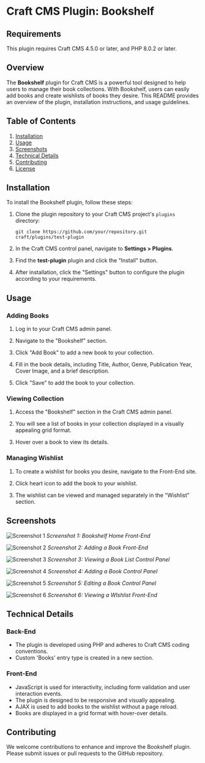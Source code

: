 # Craft CMS Plugin: Bookshelf

## Requirements

This plugin requires Craft CMS 4.5.0 or later, and PHP 8.0.2 or later.


## Overview

The **Bookshelf** plugin for Craft CMS is a powerful tool designed to help users to manage their book collections. With Bookshelf, users can easily add books and create wishlists of books they desire. This README provides an overview of the plugin, installation instructions, and usage guidelines.

## Table of Contents

1. [Installation](#installation)
2. [Usage](#usage)
3. [Screenshots](#screenshots)
4. [Technical Details](#technical-details)
5. [Contributing](#contributing)
6. [License](#license)

## Installation

To install the Bookshelf plugin, follow these steps:

1. Clone the plugin repository to your Craft CMS project's `plugins` directory:
   ```
   git clone https://github.com/your/repository.git craft/plugins/test-plugin
   ```

2. In the Craft CMS control panel, navigate to **Settings > Plugins**.

3. Find the **test-plugin** plugin and click the "Install" button.

4. After installation, click the "Settings" button to configure the plugin according to your requirements.

## Usage

### Adding Books

1. Log in to your Craft CMS admin panel.

2. Navigate to the "Bookshelf" section.

3. Click "Add Book" to add a new book to your collection.

4. Fill in the book details, including Title, Author, Genre, Publication Year, Cover Image, and a brief description.

5. Click "Save" to add the book to your collection.

### Viewing Collection

1. Access the "Bookshelf" section in the Craft CMS admin panel.

2. You will see a list of books in your collection displayed in a visually appealing grid format.

3. Hover over a book to view its details.


### Managing Wishlist

1. To create a wishlist for books you desire, navigate to the Front-End site.

2. Click heart icon to add the book to your wishlist.

3. The wishlist can be viewed and managed separately in the "Wishlist" section.

## Screenshots

![Screenshot 1](screenshots/screenshot1.png)
*Screenshot 1: Bookshelf Home Front-End*

![Screenshot 2](screenshots/screenshot2.png)
*Screenshot 2: Adding a Book Front-End*

![Screenshot 3](screenshots/screenshot3.png)
*Screenshot 3: Viewing a Book List Control Panel*

![Screenshot 4](screenshots/screenshot3.png)
*Screenshot 4: Adding a Book Control Panel*

![Screenshot 5](screenshots/screenshot3.png)
*Screenshot 5: Editing a Book Control Panel*

![Screenshot 6](screenshots/screenshot3.png)
*Screenshot 6: Viewing a WIshlist Front-End*

## Technical Details

### Back-End

- The plugin is developed using PHP and adheres to Craft CMS coding conventions.
- Custom 'Books' entry type is created in a new section.

### Front-End

- JavaScript is used for interactivity, including form validation and user interaction events.
- The plugin is designed to be responsive and visually appealing.
- AJAX is used to add books to the wishlist without a page reload.
- Books are displayed in a grid format with hover-over details.

## Contributing

We welcome contributions to enhance and improve the Bookshelf plugin. Please submit issues or pull requests to the GitHub repository.
